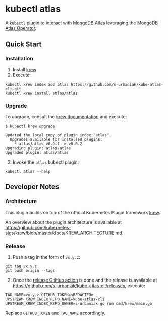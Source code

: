 # kubectl atlas

A [`kubectl` plugin](https://kubernetes.io/docs/tasks/extend-kubectl/kubectl-plugins/) to interact with [MongoDB Atlas](https://www.mongodb.com/cloud/atlas) leveraging the [MongoDB Atlas Operator](https://www.mongodb.com/docs/atlas/atlas-operator/).

## Quick Start

### Installation

1. Install [krew](https://krew.sigs.k8s.io/)
2. Execute:
```
kubectl krew index add atlas https://github.com/s-urbaniak/kube-atlas-cli.git
kubectl krew install atlas/atlas
```

### Upgrade

To upgrade, consult the [krew documentation](https://krew.sigs.k8s.io/docs/user-guide/upgrading-plugins/) and execute:
```
$ kubectl krew upgrade

Updated the local copy of plugin index "atlas".
  Upgrades available for installed plugins:
    * atlas/atlas v0.0.1 -> v0.0.2
Upgrading plugin: atlas/atlas
Upgraded plugin: atlas/atlas

```

3. Invoke the `atlas` kubectl plugin:
```
kubectl atlas --help
```

## Developer Notes

### Architecture

This plugin builds on top of the official Kubernetes Plugin framework [krew](https://github.com/kubernetes-sigs/krew/tree/master).

An overview about the plugin architecture is available at https://github.com/kubernetes-sigs/krew/blob/master/docs/KREW_ARCHITECTURE.md.

### Release

1. Push a tag in the form of `vx.y.z`:
```
git tag vx.y.z
git push origin --tags
```
2. Once the [release GitHub action](https://github.com/s-urbaniak/kube-atlas-cli/actions/workflows/release.yml) is done
and the release is available at https://github.com/s-urbaniak/kube-atlas-cli/releases, execute:
```
TAG_NAME=vx.y.z GITHUB_TOKEN=<REDACTED> UPSTREAM_KREW_INDEX_REPO_NAME=kube-atlas-cli UPSTREAM_KREW_INDEX_REPO_OWNER=s-urbaniak go run cmd/krew/main.go
```
Replace `GITHUB_TOKEN` and `TAG_NAME` accordingly.
